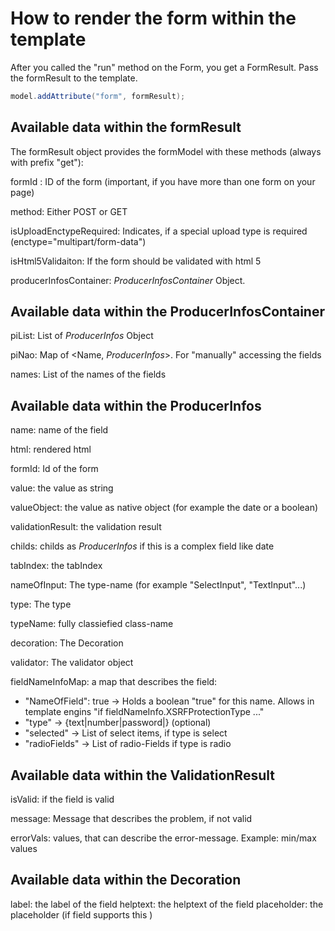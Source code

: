# How to render the form within the template

After you called the "run" method on the Form, you get a FormResult. 
Pass the formResult to the template.



```Java
model.addAttribute("form", formResult);    

```



## Available data within the formResult

The formResult object provides the formModel with these methods (always with prefix "get"):

formId : ID of the form (important, if you have more than one form on your page)

method: Either POST or GET

isUploadEnctypeRequired: Indicates, if a special upload type is required (enctype="multipart/form-data")

isHtml5Validaiton: If the form should be validated with html 5

producerInfosContainer:  *ProducerInfosContainer* Object. 




## Available data within the ProducerInfosContainer


piList: List of *ProducerInfos* Object

piNao: Map of <Name, *ProducerInfos*>. For "manually" accessing the fields

names: List of the names of the fields


## Available data within the ProducerInfos

name: name of the field

html: rendered html

formId: Id of the form

value: the value as string

valueObject: the value as native object (for example the date or a boolean)

validationResult: the validation result

childs: childs as *ProducerInfos* if this is a complex field like date

tabIndex: the tabIndex

nameOfInput: The type-name (for example "SelectInput", "TextInput"...)

type: The type

typeName: fully classiefied class-name

decoration: The Decoration

validator: The validator object

fieldNameInfoMap: a map that describes the field:

* "NameOfField": true -> Holds a boolean "true" for this name. Allows in template engins "if fieldNameInfo.XSRFProtectionType ..." 
* "type" -> {text|number|password|} (optional)
* "selected" -> List of select items, if type is select
* "radioFields" -> List of radio-Fields if type is radio

## Available data within the ValidationResult

isValid: if the field is valid

message: Message that describes the problem, if not valid

errorVals: values, that can describe the error-message. Example: min/max values

## Available data within the Decoration

label: the label of the field
helptext: the helptext of the field
placeholder: the placeholder (if field supports this )


